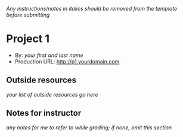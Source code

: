 *Any instructions/notes in italics should be removed from the template before submitting* 

# Project 1
+ By: *your first and last name*
+ Production URL: <http://p1.yourdomain.com>

## Outside resources
*your list of outside resources go here*

## Notes for instructor
*any notes for me to refer to while grading; if none, omit this section*